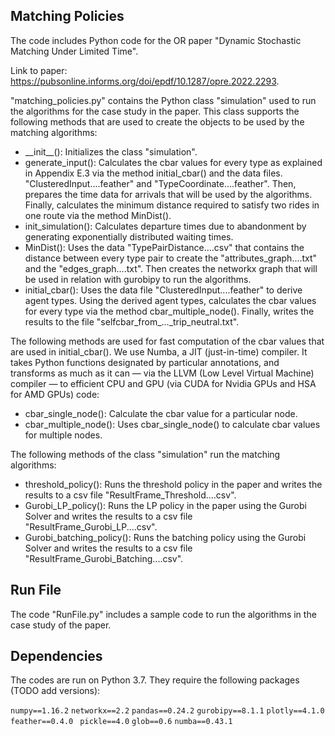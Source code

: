 ## Matching Policies
The code includes Python code for the OR paper "Dynamic Stochastic Matching Under Limited Time". 

Link to paper: https://pubsonline.informs.org/doi/epdf/10.1287/opre.2022.2293.

"matching_policies.py" contains the Python class "simulation" used to run the algorithms for the case study in the paper. This class supports the following methods that are used to create the objects to be used by the matching algorithms:

 * \_\_init\_\_(): Initializes the class "simulation".
 * generate_input(): Calculates the cbar values for every type as explained in Appendix E.3 via the method initial_cbar() and the data files.
 "ClusteredInput....feather" and "TypeCoordinate....feather". Then, prepares the time data for arrivals that will be used by the algorithms. Finally, calculates the minimum distance required to satisfy two rides in one route via the method MinDist().  
 * init_simulation(): Calculates departure times due to abandonment by generating exponentially distributed waiting times. 
 * MinDist(): Uses the data "TypePairDistance....csv" that contains the distance between every type pair to create the "attributes_graph....txt" and the "edges_graph....txt". Then creates the networkx graph that will be used in relation with gurobipy to run the algorithms.  
 * initial_cbar(): Uses the data file "ClusteredInput....feather" to derive agent types. Using the derived agent types, calculates the cbar values for every type via the method cbar_multiple_node(). Finally, writes the results to the file "selfcbar_from_..._trip_neutral.txt".

The following methods are used for fast computation of the cbar values that are used in initial_cbar(). We use Numba, a JIT (just-in-time) compiler. It takes Python functions designated by particular annotations, and transforms as much as it can — via the LLVM (Low Level Virtual Machine) compiler — to efficient CPU and GPU (via CUDA for Nvidia GPUs and HSA for AMD GPUs) code:

 * cbar_single_node(): Calculate the cbar value for a particular node.
 * cbar_multiple_node(): Uses cbar_single_node() to calculate cbar values for multiple nodes. 

The following methods of the class "simulation" run the matching algorithms:

 * threshold_policy(): Runs the threshold policy in the paper and writes the results to a csv file "ResultFrame_Threshold....csv".
 * Gurobi_LP_policy(): Runs the LP policy in the paper using the Gurobi Solver and writes the results to a csv file "ResultFrame_Gurobi_LP....csv".
 * Gurobi_batching_policy(): Runs the batching policy using the Gurobi Solver and writes the results to a csv file "ResultFrame_Gurobi_Batching....csv".

## Run File 

The code "RunFile.py" includes a sample code to run the algorithms in the case study of the paper.

## Dependencies

The codes are run on Python 3.7. They require the following packages (TODO add versions): 

`numpy==1.16.2` 
`networkx==2.2`
`pandas==0.24.2` 
`gurobipy==8.1.1` 
`plotly==4.1.0`
`feather==0.4.0 ` 
`pickle==4.0`
`glob==0.6` 
`numba==0.43.1`


